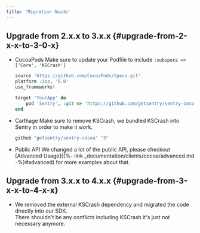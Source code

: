 ```yaml
---
title: 'Migration Guide'
---
```


## Upgrade from 2.x.x to 3.x.x {#upgrade-from-2-x-x-to-3-0-x}

-   CocoaPods Make sure to update your Podfile to include `:subspecs => ['Core', 'KSCrash']`

    ```ruby
    source 'https://github.com/CocoaPods/Specs.git'
    platform :ios, '8.0'
    use_frameworks!

    target 'YourApp' do
        pod 'Sentry', :git => 'https://github.com/getsentry/sentry-cocoa.git', :subspecs => ['Core', 'KSCrash'], :tag => '3.x.x'
    end
    ```
-   Carthage Make sure to remove KSCrash, we bundled KSCrash into Sentry in order to make it work.

    ```ruby
    github "getsentry/sentry-cocoa" "3"
    ```
-   Public API We changed a lot of the public API, please checkout [Advanced Usage]({%- link _documentation/clients/cocoa/advanced.md -%}#advanced) for more examples about that.

## Upgrade from 3.x.x to 4.x.x {#upgrade-from-3-x-x-to-4-x-x}

- We removed the external KSCrash dependency and migrated the code directly into our SDK.  
There shouldn't be any conflicts including KSCrash it's just not necessary anymore.